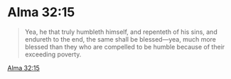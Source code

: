 # Alma 32:15

> Yea, he that truly humbleth himself, and repenteth of his sins, and endureth to the end, the same shall be blessed—yea, much more blessed than they who are compelled to be humble because of their exceeding poverty.

[Alma 32:15](https://www.churchofjesuschrist.org/study/scriptures/bofm/alma/32?lang=eng&id=p15#p15)


